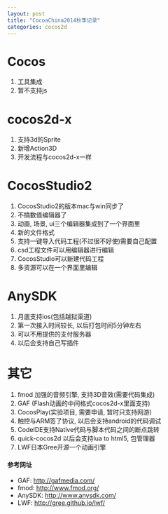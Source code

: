 ```yaml
---
layout: post
title: "CocoaChina2014秋季记录"
categories: cocos2d
---
```


# Cocos #
1. 工具集成 
2. 暂不支持js 

# cocos2d-x #
1. 支持3d的Sprite
2. 新增Action3D
3. 开发流程与cocos2d-x一样

# CocosStudio2 #
1. CocosStudio2的版本mac与win同步了 
2. 不搞数值编辑器了 
3. 动画, 场景, ui三个编辑器集成到了一个界面里 
4. 新的文件格式 
5. 支持一键导入代码工程(不过很不好使)需要自己配置 
6. csd工程文件可以用编辑器进行编辑 
7. CocosStudio可以新建代码工程 
8. 多资源可以在一个界面里编辑 

# AnySDK #
1. 月底支持ios(包括越狱渠道) 
2. 第一次接入时间较长, 以后打包时间5分钟左右 
3. 可以不用提供的支付服务器 
4. 以后会支持自己写插件 

# 其它 #
1. fmod 加强的音频引擎, 支持3D音效(需要代码集成) 
2. GAF (Flash动画的中间格式cocos2d-x里面支持) 
3. CocosPlay(实验项目, 需要申请, 暂时只支持网游) 
4. 触控与ARM签了协议, 以后会支持android的代码调试 
5. CodeIDE支持Native代码与脚本代码之间的断点跳转 
6. quick-cocos2d 以后会支持lua to html5, 包管理器 
7. LWF日本Gree开源一个动画引擎 

#### 参考网址 ####
* GAF: <http://gafmedia.com/>
* fmod: <http://www.fmod.org/>
* AnySDK: <http://www.anysdk.com/>
* LWF: <http://gree.github.io/lwf/>

